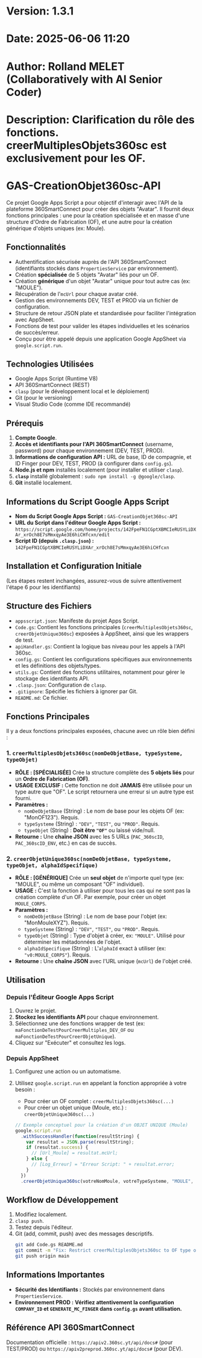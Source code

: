 <!-- FILENAME: README.md -->
# Version: 1.3.1
# Date: 2025-06-06 11:20
# Author: Rolland MELET (Collaboratively with AI Senior Coder)
# Description: Clarification du rôle des fonctions. creerMultiplesObjets360sc est exclusivement pour les OF.

# GAS-CreationObjet360sc-API

Ce projet Google Apps Script a pour objectif d'interagir avec l'API de la plateforme 360SmartConnect pour créer des objets "Avatar". Il fournit deux fonctions principales : une pour la création spécialisée et en masse d'une structure d'Ordre de Fabrication (OF), et une autre pour la création générique d'objets uniques (ex: Moule).

## Fonctionnalités

*   Authentification sécurisée auprès de l'API 360SmartConnect (identifiants stockés dans `PropertiesService` par environnement).
*   Création **spécialisée** de 5 objets "Avatar" liés pour un OF.
*   Création **générique** d'un objet "Avatar" unique pour tout autre cas (ex: "MOULE").
*   Récupération de l'`mcUrl` pour chaque avatar créé.
*   Gestion des environnements DEV, TEST et PROD via un fichier de configuration.
*   Structure de retour JSON plate et standardisée pour faciliter l'intégration avec AppSheet.
*   Fonctions de test pour valider les étapes individuelles et les scénarios de succès/erreur.
*   Conçu pour être appelé depuis une application Google AppSheet via `google.script.run`.

## Technologies Utilisées

*   Google Apps Script (Runtime V8)
*   API 360SmartConnect (REST)
*   `clasp` (pour le développement local et le déploiement)
*   Git (pour le versioning)
*   Visual Studio Code (comme IDE recommandé)

## Prérequis

1.  **Compte Google**.
2.  **Accès et identifiants pour l'API 360SmartConnect** (username, password) pour chaque environnement (DEV, TEST, PROD).
3.  **Informations de configuration API :** URL de base, ID de compagnie, et ID Finger pour DEV, TEST, PROD (à configurer dans `config.gs`).
4.  **Node.js et npm** installés localement (pour installer et utiliser `clasp`).
5.  **`clasp`** installé globalement : `sudo npm install -g @google/clasp`.
6.  **Git** installé localement.

## Informations du Script Google Apps Script

*   **Nom du Script Google Apps Script :** `GAS-CreationObjet360sc-API`
*   **URL du Script dans l'éditeur Google Apps Script :** `https://script.google.com/home/projects/142FpeFN1CGptXBMCIeRUSYLiDXAr_xrOch8E7sMmxqyAe3E6hiCHfcxn/edit`
*   **Script ID (depuis `.clasp.json`) :** `142FpeFN1CGptXBMCIeRUSYLiDXAr_xrOch8E7sMmxqyAe3E6hiCHfcxn`

## Installation et Configuration Initiale

(Les étapes restent inchangées, assurez-vous de suivre attentivement l'étape 6 pour les identifiants)
<!-- Le reste de cette section est identique à la version précédente -->

## Structure des Fichiers

*   `appsscript.json`: Manifeste du projet Apps Script.
*   `Code.gs`: Contient les fonctions principales (`creerMultiplesObjets360sc`, `creerObjetUnique360sc`) exposées à AppSheet, ainsi que les wrappers de test.
*   `apiHandler.gs`: Contient la logique bas niveau pour les appels à l'API 360sc.
*   `config.gs`: Contient les configurations spécifiques aux environnements et les définitions des objets/types.
*   `utils.gs`: Contient des fonctions utilitaires, notamment pour gérer le stockage des identifiants API.
*   `.clasp.json`: Configuration de `clasp`.
*   `.gitignore`: Spécifie les fichiers à ignorer par Git.
*   `README.md`: Ce fichier.

## Fonctions Principales

Il y a deux fonctions principales exposées, chacune avec un rôle bien défini :

### 1. `creerMultiplesObjets360sc(nomDeObjetBase, typeSysteme, typeObjet)`
   *   **RÔLE : [SPÉCIALISÉE]** Crée la structure complète des **5 objets liés** pour un **Ordre de Fabrication (OF)**.
   *   **USAGE EXCLUSIF :** Cette fonction ne doit **JAMAIS** être utilisée pour un type autre que "OF". Le script retournera une erreur si un autre type est fourni.
   *   **Paramètres :**
        *   `nomDeObjetBase` (String) : Le nom de base pour les objets OF (ex: "MonOF123"). Requis.
        *   `typeSysteme` (String) : `"DEV"`, `"TEST"`, ou `"PROD"`. Requis.
        *   `typeObjet` (String) : **Doit être `"OF"`** ou laissé vide/null.
   *   **Retourne :** Une **chaîne JSON** avec les 5 URLs (`PAC_360scID`, `PAC_360scID_ENV`, etc.) en cas de succès.

### 2. `creerObjetUnique360sc(nomDeObjetBase, typeSysteme, typeObjet, alphaIdSpecifique)`
   *   **RÔLE : [GÉNÉRIQUE]** Crée un **seul objet** de n'importe quel type (ex: "MOULE", ou même un composant "OF" individuel).
   *   **USAGE :** C'est la fonction à utiliser pour tous les cas qui ne sont pas la création complète d'un OF. Par exemple, pour créer un objet `MOULE_CORPS`.
   *   **Paramètres :**
        *   `nomDeObjetBase` (String) : Le nom de base pour l'objet (ex: "MonMouleXYZ"). Requis.
        *   `typeSysteme` (String) : `"DEV"`, `"TEST"`, ou `"PROD"`. Requis.
        *   `typeObjet` (String) : Type d'objet à créer, ex: `"MOULE"`. Utilisé pour déterminer les métadonnées de l'objet.
        *   `alphaIdSpecifique` (String) : L'`alphaId` exact à utiliser (ex: `"v0:MOULE_CORPS"`). Requis.
   *   **Retourne :** Une **chaîne JSON** avec l'URL unique (`mcUrl`) de l'objet créé.

## Utilisation

### Depuis l'Éditeur Google Apps Script
1.  Ouvrez le projet.
2.  **Stockez les identifiants API** pour chaque environnement.
3.  Sélectionnez une des fonctions wrapper de test (ex: `maFonctionDeTestPourCreerMultiples_DEV_OF` ou `maFonctionDeTestPourCreerObjetUnique`).
4.  Cliquez sur "Exécuter" et consultez les logs.

### Depuis AppSheet
1.  Configurez une action ou un automatisme.
2.  Utilisez `google.script.run` en appelant la fonction appropriée à votre besoin :
    *   Pour créer un OF complet : `creerMultiplesObjets360sc(...)`
    *   Pour créer un objet unique (Moule, etc.) : `creerObjetUnique360sc(...)`

    ```javascript
    // Exemple conceptuel pour la création d'un OBJET UNIQUE (Moule)
    google.script.run
      .withSuccessHandler(function(resultString) {
        var resultat = JSON.parse(resultString);
        if (resultat.success) {
          // [Url_Moule] = resultat.mcUrl;
        } else {
          // [Log_Erreur] = "Erreur Script: " + resultat.error;
        }
      })
      .creerObjetUnique360sc(votreNomMoule, votreTypeSysteme, "MOULE", votreAlphaIdMoule);
    ```

## Workflow de Développement

1.  Modifiez localement.
2.  `clasp push`.
3.  Testez depuis l'éditeur.
4.  Git (add, commit, push) avec des messages descriptifs.
    ```bash
    git add Code.gs README.md
    git commit -m "Fix: Restrict creerMultiplesObjets360sc to OF type only" -m "Added a guard clause to the function and updated documentation to clarify the specialized roles of the main functions."
    git push origin main
    ```

## Informations Importantes

*   **Sécurité des Identifiants :** Stockés par environnement dans `PropertiesService`.
*   **Environnement PROD :** **Vérifiez attentivement la configuration `COMPANY_ID` et `GENERATE_MC_FINGER` dans `config.gs` avant utilisation.**

## Référence API 360SmartConnect

Documentation officielle : `https://apiv2.360sc.yt/api/docs#` (pour TEST/PROD) ou `https://apiv2preprod.360sc.yt/api/docs#` (pour DEV).